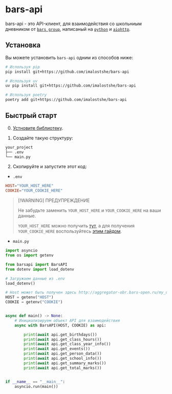 # bars-api

bars-api - это API-клиент, для взаимодействия со школьниым дневником от [`bars group`](https://bars.group), написаный на [`python`](https://python.org) и [`aiohttp`](https://github.com/aio-libs/aiohttp).

## Установка

Вы можете установить `bars-api` одним из способов ниже:

``` bash
# Используя pip
pip install git+https://github.com/imalostshe/bars-api

# Используя uv
uv pip install git+https://github.com/imalostshe/bars-api

# Используя poetry
poetry add git+https://github.com/imalostshe/bars-api
```

## Быстрый старт

0. [Устновите библиотеку](#установка).

1. Создайте такую структуру:

```bash
your_project
├── .env
└── main.py
```

2. Скопируйте и запустите этот код:

- `.env`

``` toml
HOST="YOUR_HOST_HERE"
COOKIE="YOUR_COOKIE_HERE"
```

> [!WARNING] ПРЕДУПРЕЖДЕНИЕ
>
> Не забудьте заменить `YOUR_HOST_HERE` и `YOUR_COOKIE_HERE`
> на ваши данные.
>
> `YOUR_HOST_HERE` можно получить
> [тут](http://aggregator-obr.bars-open.ru/my_diary),
> а для получения `YOUR_COOKIE_HERE` воспользуйтесь
> [этим гайдом](https://telegra.ph/Instrukciya-po-registracii-v-bote-04-25).

- `main.py`

```python
import asyncio
from os import getenv

from barsapi import BarsAPI
from dotenv import load_dotenv

# Загружаем данные из .env
load_dotenv()

# Host может быть получен здесь http://aggregator-obr.bars-open.ru/my_diary
HOST = getenv("HOST")
COOKIE = getenv("COOKIE")


async def main() -> None:
    # Инициализируем объект API для взаимодействия
    async with BarsAPI(HOST, COOKIE) as api:

        print(await api.get_birthdays())
        print(await api.get_class_hours())
        print(await api.get_class_year_info())
        print(await api.get_events())
        print(await api.get_person_data())
        print(await api.get_school_info())
        print(await api.get_summary_marks())
        print(await api.get_total_marks())


if __name__ == "__main__":
    asyncio.run(main())
```
